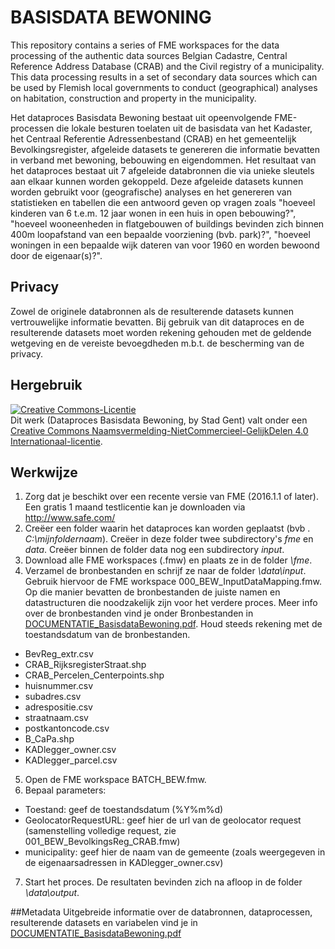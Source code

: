 # BASISDATA BEWONING
This repository contains a series of FME workspaces for the data processing of the authentic data sources Belgian Cadastre, Central Reference Address Database (CRAB) and the Civil registry of a municipality. This data processing results in a set of secondary data sources which can be used by Flemish local governments to conduct (geographical) analyses on habitation, construction and property in the municipality. 

Het dataproces Basisdata Bewoning bestaat uit opeenvolgende FME-processen die lokale besturen toelaten uit de basisdata van het Kadaster, het Centraal Referentie Adressenbestand (CRAB) en het gemeentelijk Bevolkingsregister, afgeleide datasets te genereren die informatie bevatten in verband met bewoning, bebouwing en eigendommen.  Het resultaat van het dataproces bestaat uit 7 afgeleide databronnen die via unieke sleutels aan elkaar kunnen worden gekoppeld.  Deze afgeleide datasets kunnen worden gebruikt voor (geografische) analyses en het genereren van statistieken en tabellen die een antwoord geven op vragen zoals "hoeveel kinderen van 6 t.e.m. 12 jaar wonen in een huis in open bebouwing?", "hoeveel wooneenheden in flatgebouwen of buildings bevinden zich binnen 400m loopafstand van een bepaalde voorziening (bvb. park)?", "hoeveel woningen in een bepaalde wijk dateren van voor 1960 en worden bewoond door de eigenaar(s)?". 

## Privacy
Zowel de originele databronnen als de resulterende datasets kunnen vertrouwelijke informatie bevatten. Bij gebruik van dit dataproces en de resulterende datasets moet worden rekening gehouden met de geldende wetgeving en de vereiste bevoegdheden m.b.t. de bescherming van de privacy.

## Hergebruik
<p xmlns:dct="http://purl.org/dc/terms/">
<a rel="license" href="http://creativecommons.org/licenses/by-nc-sa/4.0/">
<img alt="Creative Commons-Licentie" style="border-width:0" src="https://i.creativecommons.org/l/by-nc-sa/4.0/88x31.png" /></a>
<br />
Dit werk (<span property="dct:title">Dataproces Basisdata Bewoning</span>, by <span resource="[_:creator]" rel="dct:creator"><span property="dct:title">Stad Gent</span></span>) valt onder een <a rel="license" href="http://creativecommons.org/licenses/by-nc-sa/4.0/">Creative Commons Naamsvermelding-NietCommercieel-GelijkDelen 4.0 Internationaal-licentie</a>.
</p>

## Werkwijze
1.	Zorg dat je beschikt over een recente versie van FME (2016.1.1 of later). Een gratis 1 maand testlicentie kan je downloaden via <http://www.safe.com/>
2.	Cre&euml;er een folder waarin het dataproces kan worden geplaatst (bvb . *C:\mijnfoldernaam*). Cre&euml;er in deze folder twee subdirectory&apos;s *fme* en *data*. Cre&euml;er binnen de folder data nog een subdirectory *input*. 
3.	Download alle FME workspaces (.fmw) en plaats ze in de folder *\fme*. 
4.	Verzamel de bronbestanden en schrijf ze naar de folder *\data\input*. Gebruik hiervoor de FME workspace 000_BEW_InputDataMapping.fmw. Op die manier bevatten de bronbestanden de juiste namen en datastructuren die noodzakelijk zijn voor het verdere proces. Meer info over de bronbestanden vind je onder Bronbestanden in [DOCUMENTATIE_BasisdataBewoning.pdf](DOCUMENTATIE_BasisdataBewoning.pdf). Houd steeds rekening met de toestandsdatum van de bronbestanden. 
 * BevReg_extr.csv
 * CRAB_RijksregisterStraat.shp
 * CRAB_Percelen_Centerpoints.shp
 * huisnummer.csv
 * subadres.csv
 * adrespositie.csv
 * straatnaam.csv
 * postkantoncode.csv
 * B_CaPa.shp
 * KADlegger_owner.csv
 * KADlegger_parcel.csv
5.	Open de FME workspace BATCH_BEW.fmw. 
6.	Bepaal parameters:
 * Toestand: geef de toestandsdatum (%Y%m%d)
 * GeolocatorRequestURL: geef hier de url van de geolocator request (samenstelling volledige request, zie 001_BEW_BevolkingsReg_CRAB.fmw)
 * municipality: geef hier de naam van de gemeente (zoals weergegeven in de eigenaarsadressen in KADlegger_owner.csv)
7.	Start het proces. De resultaten bevinden zich na afloop in de folder *\data\output*. 

##Metadata
Uitgebreide informatie over de databronnen, dataprocessen, resulterende datasets en variabelen vind je in [DOCUMENTATIE_BasisdataBewoning.pdf](DOCUMENTATIE_BasisdataBewoning.pdf)
